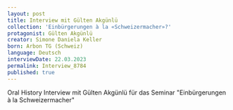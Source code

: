 ```yaml
---
layout: post
title: Interview mit Gülten Akgünlü
collection: 'Einbürgerungen à la «Schweizermacher»?'
protagonist: Gülten Akgünlü
creator: Simone Daniela Keller
born: Arbon TG (Schweiz)
language: Deutsch
interviewDate: 22.03.2023
permalink: Interview_8784
published: true
---
```

Oral History Interview mit Gülten Akgünlü für das Seminar "Einbürgerungen à la Schweizermacher"
